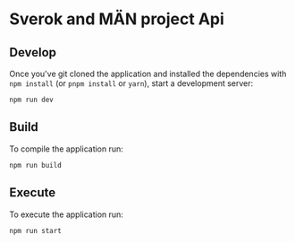 # Sverok and MÄN project Api

## Develop

Once you've git cloned the application and installed the dependencies with `npm install` (or `pnpm install` or `yarn`), start a development server:

```
npm run dev
```

## Build

To compile the application run:

```
npm run build
```

## Execute

To execute the application run:

```
npm run start
```
